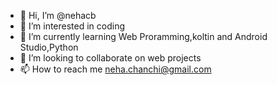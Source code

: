 - 👋 Hi, I’m @nehacb
- 👀 I’m interested in coding
- 🌱 I’m currently learning Web Proramming,koltin and Android Studio,Python
- 💞️ I’m looking to collaborate on web projects
- 📫 How to reach me neha.chanchi@gmail.com

<!---
nehacb/nehacb is a ✨ special ✨ repository because its `README.md` (this file) appears on your GitHub profile.
You can click the Preview link to take a look at your changes.
--->
